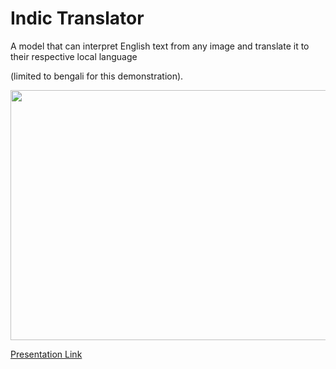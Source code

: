 <h1>Indic Translator</h1>
A model that can interpret English text from any image and translate it to their respective local language

(limited to bengali for this demonstration).

<img src="https://github.com/ArchanGhosh/Indic-Translator--DSC-WOW/blob/main/ENG-BENGALI/IndicTranslator.jpg"  height="400px" width="800px">


[Presentation Link](https://docs.google.com/presentation/d/1cBJTNEVVmxKuSb_zJwvsYN_Pj5AGNrd04TDG8plKC1o/edit?usp=sharing)
